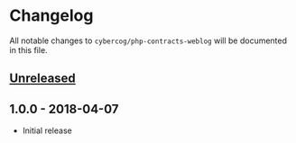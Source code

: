 # Changelog

All notable changes to `cybercog/php-contracts-weblog` will be documented in this file.

## [Unreleased]

## 1.0.0 - 2018-04-07

- Initial release

[Unreleased]: https://github.com/cybercog/php-contracts-weblog/compare/1.0.0...master
